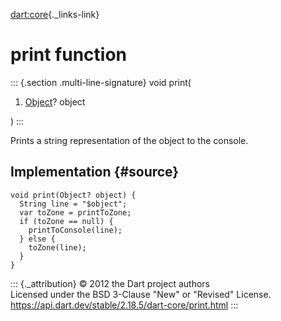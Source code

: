 [dart:core](../dart-core/dart-core-library){._links-link}

print function
==============

::: {.section .multi-line-signature}
void print(

1.  [Object](object-class)? object

)
:::

Prints a string representation of the object to the console.

Implementation {#source}
--------------

``` {.language-dart data-language="dart"}
void print(Object? object) {
  String line = "$object";
  var toZone = printToZone;
  if (toZone == null) {
    printToConsole(line);
  } else {
    toZone(line);
  }
}
```

::: {._attribution}
© 2012 the Dart project authors\
Licensed under the BSD 3-Clause \"New\" or \"Revised\" License.\
<https://api.dart.dev/stable/2.18.5/dart-core/print.html>
:::
